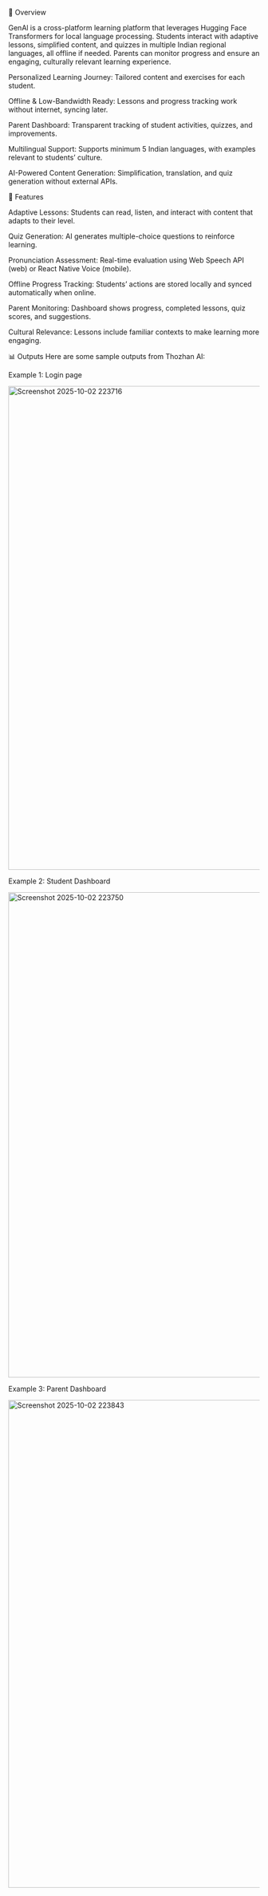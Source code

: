 🚀 Overview

GenAl is a cross-platform learning platform that leverages Hugging Face Transformers for local language processing. Students interact with adaptive lessons, simplified content, and quizzes in multiple Indian regional languages, all offline if needed. Parents can monitor progress and ensure an engaging, culturally relevant learning experience.

Personalized Learning Journey: Tailored content and exercises for each student.

Offline & Low-Bandwidth Ready: Lessons and progress tracking work without internet, syncing later.

Parent Dashboard: Transparent tracking of student activities, quizzes, and improvements.

Multilingual Support: Supports minimum 5 Indian languages, with examples relevant to students’ culture.

AI-Powered Content Generation: Simplification, translation, and quiz generation without external APIs.

🎯 Features

Adaptive Lessons: Students can read, listen, and interact with content that adapts to their level.

Quiz Generation: AI generates multiple-choice questions to reinforce learning.

Pronunciation Assessment: Real-time evaluation using Web Speech API (web) or React Native Voice (mobile).

Offline Progress Tracking: Students’ actions are stored locally and synced automatically when online.

Parent Monitoring: Dashboard shows progress, completed lessons, quiz scores, and suggestions.

Cultural Relevance: Lessons include familiar contexts to make learning more engaging.

📊 Outputs Here are some sample outputs from Thozhan AI:

Example 1: Login page

<img width="1918" height="970" alt="Screenshot 2025-10-02 223716" src="https://github.com/user-attachments/assets/cef6ce63-35b0-4fc3-ab48-75e4c7cc2f58" />

Example 2: Student Dashboard

<img width="1908" height="973" alt="Screenshot 2025-10-02 223750" src="https://github.com/user-attachments/assets/19bf9dd0-8567-4757-99aa-75b6a6b3fedb" />

Example 3: Parent Dashboard

<img width="1918" height="978" alt="Screenshot 2025-10-02 223843" src="https://github.com/user-attachments/assets/2590fe14-5d83-4a88-acd0-d5105a549ba6" />
